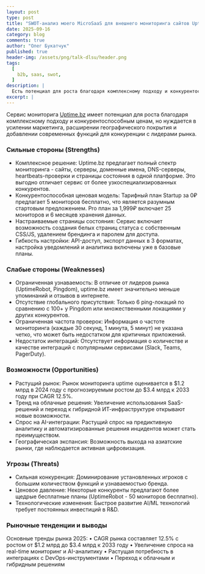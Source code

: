 ```yaml
---
layout: post
type: post
title: "SWOT-анализ моего MicroSaaS для внешнего мониторинга сайтов Uptime.bz"
date: 2025-09-16
category: blog
comments: true
author: "Олег Букатчук"
published: true
header-img: /assets/png/talk-dlsu/header.png
tags:
  [
    b2b, saas, swot,
  ]
description: |
  Есть потенциал для роста благодаря комплексному подходу и конкурентоспособным ценам...
excerpt: |
---
```


<span class="firstcharacter">С</span>ервис мониторига <a href="https://uptime.bz" target="_blank">Uptime.bz</a> имеет потенциал для роста благодаря комплексному подходу и конкурентоспособным ценам, но нуждается в усилении маркетинга, расширении географического покрытия и добавлении современных функций для конкуренции с лидерами рынка.
<br/>

### Сильные стороны (Strengths)

* Комплексное решение: Uptime.bz предлагает полный спектр мониторинга - сайты, серверы, доменные имена, DNS-серверы, heartbeats-проверки и страницы состояния в одной платформе. Это выгодно отличает сервис от более узкоспециализированных конкурентов.
* Конкурентоспособная ценовая модель: Тарифный план Startup за 0₽ предлагает 5 мониторов бесплатно, что является разумным стартовым предложением. Pro план за 1,999₽ включает 25 мониторов и 6 месяцев хранения данных.
* Настраиваемые страницы состояния: Сервис включает возможность создания белых страниц статуса с собственным CSS/JS, удалением брендинга и паролем для доступа.
* Гибкость настройки: API-доступ, экспорт данных в 3 форматах, настройка уведомлений и аналитика включены уже в базовые планы.

### Слабые стороны (Weaknesses)

* Ограниченная узнаваемость: В отличие от лидеров рынка (UptimeRobot, Pingdom), uptime.bz имеет значительно меньше упоминаний и отзывов в интернете.
* Отсутствие глобального присутствия: Только 6 ping-локаций по сравнению с 100+ у Pingdom или множественными локациями у других конкурентов.
* Ограниченная частота проверок: Информация о частоте мониторинга (каждые 30 секунд, 1 минута, 5 минут) не указана четко, что может быть недостатком для критичных приложений.
* Недостаток интеграций: Отсутствует информация о количестве и качестве интеграций с популярными сервисами (Slack, Teams, PagerDuty).

### Возможности (Opportunities)

* Растущий рынок: Рынок мониторинга uptime оценивается в $1.2 млрд в 2024 году с прогнозируемым ростом до $3.4 млрд к 2033 году при CAGR 12.5%.
* Тренд на облачные решения: Увеличение использования SaaS-решений и переход к гибридной ИТ-инфраструктуре открывают новые возможности.
* Спрос на AI-интеграции: Растущий спрос на предиктивную аналитику и автоматизированные решения инцидентов может стать преимуществом.
* Географическая экспансия: Возможность выхода на азиатские рынки, где наблюдается активная цифровизация.

### Угрозы (Threats)

* Сильная конкуренция: Доминирование установленных игроков с большим количеством функций и узнаваемостью бренда.
* Ценовое давление: Некоторые конкуренты предлагают более щедрые бесплатные планы (UptimeRobot - 50 мониторов бесплатно).
* Технологические изменения: Быстрое развитие AI/ML технологий требует постоянных инвестиций в R&D.

### Рыночные тенденции и выводы

Основные тренды рынка 2025:
	•	CAGR рынка составляет 12.5% с ростом от $1.2 млрд до $3.4 млрд к 2033 году
	•	Увеличение спроса на real-time мониторинг и AI-аналитику
	•	Растущая потребность в интеграциях с DevOps-инструментами
	•	Переход к облачным и гибридным решениям





